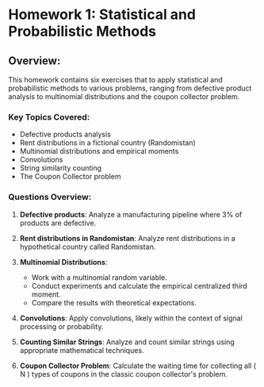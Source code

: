 
# Homework 1: Statistical and Probabilistic Methods

## Overview:
This homework contains six exercises that to apply statistical and probabilistic methods to various problems, ranging from defective product analysis to multinomial distributions and the coupon collector problem.

### Key Topics Covered:
- Defective products analysis
- Rent distributions in a fictional country (Randomistan)
- Multinomial distributions and empirical moments
- Convolutions
- String similarity counting
- The Coupon Collector problem

### Questions Overview:
1. **Defective products**: Analyze a manufacturing pipeline where 3% of products are defective.
   
2. **Rent distributions in Randomistan**: Analyze rent distributions in a hypothetical country called Randomistan.

3. **Multinomial Distributions**: 
   - Work with a multinomial random variable.
   - Conduct experiments and calculate the empirical centralized third moment.
   - Compare the results with theoretical expectations.

4. **Convolutions**: Apply convolutions, likely within the context of signal processing or probability.

5. **Counting Similar Strings**: Analyze and count similar strings using appropriate mathematical techniques.

6. **Coupon Collector Problem**: Calculate the waiting time for collecting all \( N \) types of coupons in the classic coupon collector's problem.

